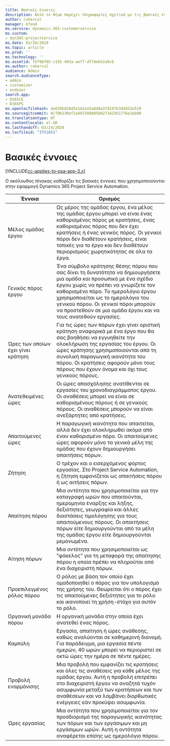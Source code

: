 ```yaml
---
title: Βασικές έννοιες
description: Αυτό το θέμα παρέχει πληροφορίες σχετικά με τις βασικές έννοιες για τη διαχείριση πόρων στο Project Service Automation.
author: ruhercul
manager: kfend
ms.service: dynamics-365-customerservice
ms.custom:
- dyn365-projectservice
ms.date: 03/28/2019
ms.topic: article
ms.prod: ''
ms.technology: ''
ms.assetid: f5f96f65-c191-493a-aef7-df7deb52a9cb
ms.author: ruhercul
audience: Admin
search.audienceType:
- admin
- customizer
- enduser
search.app:
- D365CE
- D365PS
ms.openlocfilehash: 4a839b828d5e1da1e5a8d8a378197b3d4932e529
ms.sourcegitcommit: 8c786230ef2a497280885b827162561776e2eb00
ms.translationtype: HT
ms.contentlocale: el-GR
ms.lasthandoff: 03/24/2020
ms.locfileid: "3751651"
---
```

# <a name="key-concepts"></a>Βασικές έννοιες

[!INCLUDE[cc-applies-to-psa-app-3.x](../includes/cc-applies-to-psa-app-3x.md)]

Ο ακόλουθος πίνακας καθορίζει τις βασικές έννοιες που χρησιμοποιούνται στην εφαρμογή Dynamics 365 Project Service Automation.

| Έννοια                    | Ορισμός |
|----------------------------|------------|
| Μέλος ομάδας έργου        | Ως μέρος της ομάδας έργου, ένα μέλος της ομάδας έργου μπορεί να είναι ένας καθορισμένος πόρος με κρατήσεις, ένας καθορισμένος πόρος που δεν έχει κρατήσεις ή ένας γενικός πόρος. Οι γενικοί πόροι δεν διαθέτουν κρατήσεις, είναι τοπικές για το έργο και δεν διαθέτουν περιορισμούς χωρητικότητας σε όλα τα έργα. |
| Γενικός πόρος έργου   | Ένα σύμβολο κράτησης θέσης πόρου που σας δίνει τη δυνατότητα να δημιουργήσετε μια ομάδα και προσωπικό με ένα σχέδιο έργου χωρίς να πρέπει να γνωρίζετε τον καθορισμένο πόρο. Το ημερολόγιο έργου χρησιμοποιείται ως το ημερολόγιο του γενικού πόρου. Οι γενικοί πόροι μπορούν να προστεθούν σε μια ομάδα έργου και να τους ανατεθούν εργασίες. |
| Ώρες των οποίων έχει γίνει κράτηση               | Για τις ώρες των πόρων έχει γίνει οριστική κράτηση αναφορικά με ένα έργο που θα σας βοηθήσει να εγγυηθείτε την ολοκλήρωση της εργασίας του έργου. Οι ώρες κράτησης χρησιμοποιούνται από τη συνολική παραγωγική ικανότητα του πόρου. Οι κρατήσεις αφορούν μόνο τους πόρους που έχουν όνομα και όχι τους γενικούς πόρους. |
| Ανατεθειμένες ώρες             | Οι ώρες απασχόλησης ανατίθενται σε εργασίες του χρονοδιαγράμματος έργου. Οι αναθέσεις μπορεί να είναι σε καθορισμένους πόρους ή σε γενικούς πόρους. Οι αναθέσεις μπορούν να είναι ανεξάρτητες από κρατήσεις. |
| Απαιτούμενες ώρες             | Η παραγωγική ικανότητα που απαιτείται, αλλά δεν έχει ολοκληρωθεί ακόμα από έναν καθορισμένο πόρο. Οι απαιτούμενες ώρες αφορούν μόνο τα γενικά μέλη της ομάδας που έχουν δημιουργήσει απαιτήσεις πόρων. |
| Ζήτηση                     | Ο τρέχον και ο εισερχόμενος φόρτος εργασίας. Στο Project Service Automation, η ζήτηση εμφανίζεται ως απαιτήσεις πόρου ή ως αιτήσεις πόρων. |
| Απαίτηση πόρου       | Μια οντότητα που χρησιμοποιείται για την καταγραφή ωρών που απαιτούνται, ημερομηνία έναρξης και λήξης, δεξιότητες, γεωγραφία και άλλες διαστάσεις τιμολόγησης για τους απαιτούμενους πόρους. Οι απαιτήσεις πόρων είτε δημιουργούνται από τα μέλη της ομάδας έργου είτε δημιουργούνται μεμονωμένα. |
| Αίτηση πόρων           | Μια οντότητα που χρησιμοποιείται ως "φάκελος" για τη μεταφορά της απαίτησης πόρου η οποία πρέπει να πληρούται από ένα διαχειριστή πόρων. |
| Προεπιλεγμένος ρόλος πόρου      | Ο ρόλος με βάση τον οποίο έχει ομαδοποιηθεί ο πόρος για τον υπολογισμό της χρήσης του. Θεωρείται ότι ο πόρος έχει τις απαιτούμενες δεξιότητες για το ρόλο και ικανοποιεί τη χρήση-στόχο για αυτόν το ρόλο. |
| Οργανική μονάδα πόρου | Η οργανική μονάδα στην οποία έχει ανατεθεί ένας πόρος. |
| Καμπύλη                    | Εργασία, απαίτηση ή ώρες ανάθεσης, καθώς αναλύονται σε καθημερινή διανομή. Για παράδειγμα, μια εργασία πέντε ημερών, 40 ωρών μπορεί να περιοριστεί σε οκτώ ώρες την ημέρα σε πέντε ημέρες. |
| Προβολή εναρμόνισης        | Μια προβολή που εμφανίζει τις κρατήσεις και όλες τις αναθέσεις για κάθε μέλος της ομάδας έργου. Αυτή η προβολή επιτρέπει στο διαχειριστή έργου να αναζητά τυχόν ασυμφωνία μεταξύ των κρατήσεων και των αναθέσεων και να λαμβάνει διορθωτικές ενέργειες εάν προκύψει ασυμφωνία. |
| Ώρες εργασίας                 | Μια οντότητα που χρησιμοποιείται για τον προσδιορισμό της παραγωγικής ικανότητας των πόρων και των εργάσιμων και μη εργάσιμων ωρών. Αυτή η οντότητα αναφέρεται επίσης ως ημερολόγιο πόρου. |
